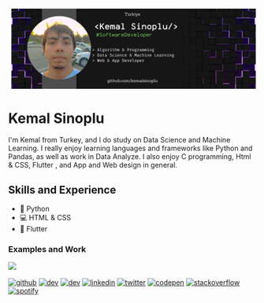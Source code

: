 ![Junior Data Scientist](https://github.com/kemalsinoplu/kemalsinoplu/blob/main/github.png?raw=true)

# Kemal Sinoplu
I'm Kemal from Turkey, and I do study on Data Science and Machine Learning. I really enjoy learning languages and frameworks like Python and Pandas, as well as work in Data Analyze. I also enjoy C programming, Html & CSS, Flutter , and App and Web design in general.

## Skills and Experience
* 🐍 Python
* 💻 HTML & CSS
*  📱  Flutter

### Examples and Work
<img src="[https://github.com/kemalsinoplu/Website-Ankara-Hackathon.git](https://github.com/adriantwarog/adriantwarog/blob/master/covid19.gif)" width="256">

[<img src='https://cdn.jsdelivr.net/npm/simple-icons@3.0.1/icons/github.svg' alt='github' height='40'>](https://github.com/kemalsinoplu)  [<img src='https://cdn.jsdelivr.net/npm/simple-icons@3.0.1/icons/dev-dot-to.svg' alt='dev' height='40'>](https://dev.to/kemalsinoplu)  [<img src='https://cdn.jsdelivr.net/npm/simple-icons@3.0.1/icons/hashnode.svg' alt='dev' height='40'>](https://microdata.hashnode.dev/)  [<img src='https://cdn.jsdelivr.net/npm/simple-icons@3.0.1/icons/linkedin.svg' alt='linkedin' height='40'>](https://www.linkedin.com/in/kemalsinoplu/)  [<img src='https://cdn.jsdelivr.net/npm/simple-icons@3.0.1/icons/twitter.svg' alt='twitter' height='40'>](https://twitter.com/iamsvalley)  [<img src='https://cdn.jsdelivr.net/npm/simple-icons@3.0.1/icons/codepen.svg' alt='codepen' height='40'>](https://codepen.io/@Kemal-Paa-Sinoplu)  [<img src='https://cdn.jsdelivr.net/npm/simple-icons@3.0.1/icons/stackoverflow.svg' alt='stackoverflow' height='40'>](https://stackoverflow.com/users/user:22268931)  [<img src='https://cdn.jsdelivr.net/npm/simple-icons@3.0.1/icons/spotify.svg' alt='spotify' height='40'>](https://open.spotify.com/user/31nyx54fnckzvfjrpy6f7scxfhwu?si=f3eb7baea6fe450c)  


